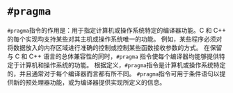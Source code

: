 # `#pragma`
`#pragma`指令的作用是：用于指定计算机或操作系统特定的编译器功能。C 和 C++ 的每个实现均支持某些对其主机或操作系统唯一的功能。 例如，某些程序必须对将数据放入的内存区域进行准确的控制或控制某些函数接收参数的方式。 在保留与 C 和 C++ 语言的总体兼容性的同时，`#pragma` 指令使每个编译器均能够提供特定于计算机和操作系统的功能。
根据定义，`#pragma`指令是计算机或操作系统特定的，并且通常对于每个编译器而言都有所不同。 `#pragma`指令可用于条件语句以提供新的预处理器功能，或为编译器提供实现所定义的信息。
